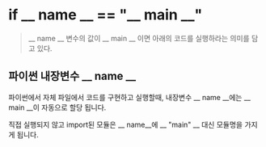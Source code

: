 # if __ __name__ __ == "__ __main__ __"
>__ name __ 변수의 값이 __ main __ 이면 아래의 코드를 실행하라는 의미를 담고 있다.
> 
## 파이썬 내장변수 __ name __

파이썬에서 자체 파일에서 코드를 구현하고 실행할때, 내장변수 __ name __에는 __ main __이 자동으로 
할당 됩니다. 
 <br>

직접 실행되지 않고 import된 모듈은 __ name__에 __ "main" __ 대신 모듈명을 가지게 됩니다.





